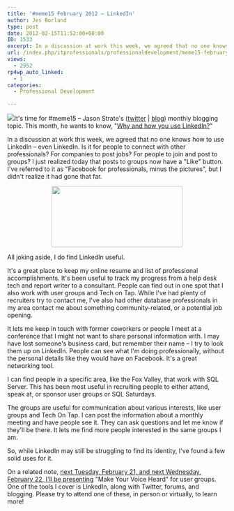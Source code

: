 ```yaml
---
title: '#meme15 February 2012 – LinkedIn'
author: Jes Borland
type: post
date: 2012-02-15T11:52:00+00:00
ID: 1533
excerpt: In a discussion at work this week, we agreed that no one knows how to use LinkedIn – even LinkedIn.
url: /index.php/itprofessionals/professionaldevelopment/meme15-february-2012-linkedin/
views:
  - 2952
rp4wp_auto_linked:
  - 1
categories:
  - Professional Development

---
```

![][1]It's time for #meme15 – Jason Strate's ([twitter][2] | [blog][3]) monthly blogging topic. This month, he wants to know, "[Why and how you use LinkedIn?][4]" 

In a discussion at work this week, we agreed that no one knows how to use LinkedIn – even LinkedIn. Is it for people to connect with other professionals? For companies to post jobs? For people to join and post to groups? I just realized today that posts to groups now have a "Like" button. I've referred to it as "Facebook for professionals, minus the pictures", but I didn't realize it had gone that far. 

<p align="center">
  <img src="http://graphics8.nytimes.com/images/2008/05/07/science/platypus.span.600.jpg" width="300" height="140" alt="" title="It's like a platypus - it couldn't figure out what it was" />
</p>

All joking aside, I do find LinkedIn useful. 

It's a great place to keep my online resume and list of professional accomplishments. It's been useful to track my progress from a help desk tech and report writer to a consultant. People can find out in one spot that I also work with user groups and Tech on Tap. While I've had plenty of recruiters try to contact me, I've also had other database professionals in my area contact me about something community-related, or a potential job opening. 

It lets me keep in touch with former coworkers or people I meet at a conference that I might not want to share personal information with. I may have lost someone's business card, but remember their name – I try to look them up on LinkedIn. People can see what I'm doing professionally, without the personal details like they would have on Facebook. It's a great networking tool. 

I can find people in a specific area, like the Fox Valley, that work with SQL Server. This has been most useful in recruiting people to either attend, speak at, or sponsor user groups or SQL Saturdays. 

The groups are useful for communication about various interests, like user groups and Tech On Tap. I can post the information about a monthly meeting and have people see it. They can ask questions and let me know if they'll be there. It lets me find more people interested in the same groups I am. 

So, while LinkedIn may still be struggling to find its identity, I've found a few solid uses for it. 

On a related note, [next Tuesday, February 21, and next Wednesday, February 22, I'll be presenting][5] "Make Your Voice Heard" for user groups. One of the tools I cover is LinkedIn, along with Twitter, forums, and blogging. Please try to attend one of these, in person or virtually, to learn more!

 [1]: https://lessthandot.z19.web.core.windows.net/wp-content/uploads/blogs/ITProfessionals/-16.png?mtime=1329313898 ""
 [2]: http://twitter.com/stratesql
 [3]: http://www.jasonstrate.com/
 [4]: http://www.jasonstrate.com/2012/02/february-meme15-assignment/
 [5]: /index.php/ITProfessionals/ProfessionalDevelopment/february-2012-presentations